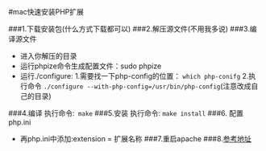 #mac快速安装PHP扩展

###1.下载安装包(什么方式下载都可以)
###2.解压源文件(不用我多说)
###3.编译源文件
- 进入你解压的目录
- 运行phpize命令生成配置文件：sudo phpize
- 运行./configure:
      1.需要找一下php-config的位置：
        `which php-conifg`
      2.执行命令
        `./configure --with-php-config=/usr/bin/php-config`(注意改成自己的目录)

###4.编译 执行命令:` make`
###5.安装 执行命令: `make install`
###6. 配置php.ini
- 再php.ini中添加:extension = 扩展名称
###7.重启apache
###8.[参考地址](https://www.jianshu.com/p/1fa69f30519a)
